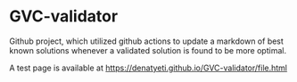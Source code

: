 # GVC-validator
Github project, which utilized github actions to update a markdown of best known solutions whenever a validated solution is found to be more optimal.

A test page is available at https://denatyeti.github.io/GVC-validator/file.html
